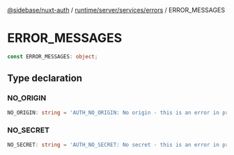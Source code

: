 [@sidebase/nuxt-auth](../../../../../index.md) / [runtime/server/services/errors](../index.md) / ERROR\_MESSAGES

# ERROR\_MESSAGES

```ts
const ERROR_MESSAGES: object;
```

## Type declaration

### NO\_ORIGIN

```ts
NO_ORIGIN: string = 'AUTH_NO_ORIGIN: No origin - this is an error in production, see https://sidebase.io/nuxt-auth/resources/errors. You can ignore this during development';
```

### NO\_SECRET

```ts
NO_SECRET: string = 'AUTH_NO_SECRET: No secret - this is an error in production, see https://sidebase.io/nuxt-auth/resources/errors. You can ignore this during development';
```
